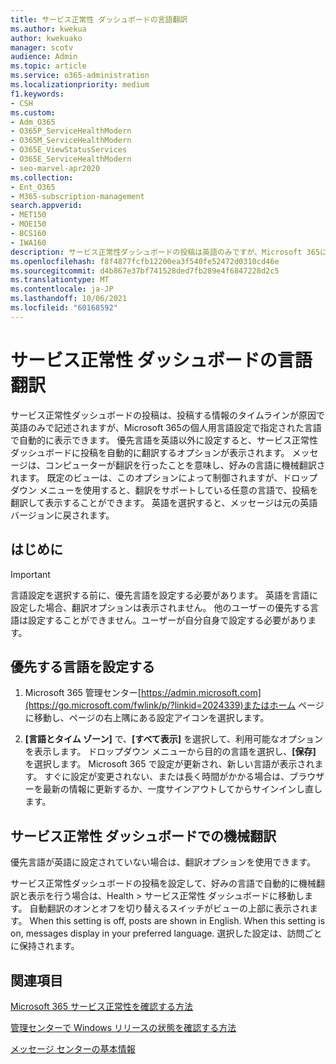 ```yaml
---
title: サービス正常性 ダッシュボードの言語翻訳
ms.author: kwekua
author: kwekuako
manager: scotv
audience: Admin
ms.topic: article
ms.service: o365-administration
ms.localizationpriority: medium
f1.keywords:
- CSH
ms.custom:
- Adm_O365
- O365P_ServiceHealthModern
- O365M_ServiceHealthModern
- O365E_ViewStatusServices
- O365E_ServiceHealthModern
- seo-marvel-apr2020
ms.collection:
- Ent_O365
- M365-subscription-management
search.appverid:
- MET150
- MOE150
- BCS160
- IWA160
description: サービス正常性ダッシュボードの投稿は英語のみですが、Microsoft 365に指定した言語で自動的に表示できます。
ms.openlocfilehash: f8f4877fcfb12200ea3f540fe52472d0310cd46e
ms.sourcegitcommit: d4b867e37bf741528ded7fb289e4f6847228d2c5
ms.translationtype: MT
ms.contentlocale: ja-JP
ms.lasthandoff: 10/06/2021
ms.locfileid: "60168592"
---
```

# <a name="language-translation-for-service-health-dashboard"></a>サービス正常性 ダッシュボードの言語翻訳

サービス正常性ダッシュボードの投稿は、投稿する情報のタイムラインが原因で英語のみで記述されますが、Microsoft 365の個人用言語設定で指定された言語で自動的に表示できます。 優先言語を英語以外に設定すると、サービス正常性 ダッシュボードに投稿を自動的に翻訳するオプションが表示されます。 メッセージは、コンピューターが翻訳を行ったことを意味し、好みの言語に機械翻訳されます。 既定のビューは、このオプションによって制御されますが、ドロップダウン メニューを使用すると、翻訳をサポートしている任意の言語で、投稿を翻訳して表示することができます。 英語を選択すると、メッセージは元の英語バージョンに戻されます。

## <a name="before-you-begin"></a>はじめに

> [!IMPORTANT]
> 言語設定を選択する前に、優先言語を設定する必要があります。 英語を言語に設定した場合、翻訳オプションは表示されません。 他のユーザーの優先する言語は設定することができません。ユーザーが自分自身で設定する必要があります。

## <a name="set-your-preferred-language"></a>優先する言語を設定する

1. Microsoft 365 管理センター[https://admin.microsoft.com](https://go.microsoft.com/fwlink/p/?linkid=2024339)またはホーム ページに移動し、ページの右上隅にある設定アイコンを選択します。

1. **[言語とタイム ゾーン]** で、**[すべて表示]** を選択して、利用可能なオプションを表示します。 ドロップダウン メニューから目的の言語を選択し、**[保存]** を選択します。 Microsoft 365 で設定が更新され、新しい言語が表示されます。 すぐに設定が変更されない、または長く時間がかかる場合は、ブラウザーを最新の情報に更新するか、一度サインアウトしてからサインインし直します。

## <a name="machine-translation-in-service-health-dashboard"></a>サービス正常性 ダッシュボードでの機械翻訳

優先言語が英語に設定されていない場合は、翻訳オプションを使用できます。

サービス正常性ダッシュボードの投稿を設定して、好みの言語で自動的に機械翻訳と表示を行う場合は、Health > サービス正常性 ダッシュボードに移動します。 自動翻訳のオンとオフを切り替えるスイッチがビューの上部に表示されます。 When this setting is off, posts are shown in English. When this setting is on, messages display in your preferred language. 選択した設定は、訪問ごとに保持されます。

## <a name="related-topics"></a>関連項目

[Microsoft 365 サービス正常性を確認する方法](view-service-health.md)

[管理センターで Windows リリースの状態を確認する方法](/windows/deployment/update/check-release-health)

[メッセージ センターの基本情報](../admin/manage/message-center.md?preserve-view=true&view=o365-worldwide#preferences)
